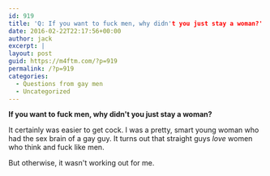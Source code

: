 ```yaml
---
id: 919
title: 'Q: If you want to fuck men, why didn't you just stay a woman?'
date: 2016-02-22T22:17:56+00:00
author: jack
excerpt: |
layout: post
guid: https://m4ftm.com/?p=919
permalink: /?p=919
categories:
  - Questions from gay men
  - Uncategorized
---
```

**If you want to fuck men, why didn't you just stay a woman?**

It certainly was easier to get cock. I was a pretty, smart young woman who had the sex brain of a gay guy. It turns out that straight guys _love_ women who think and fuck like men.

But otherwise, it wasn't working out for me.